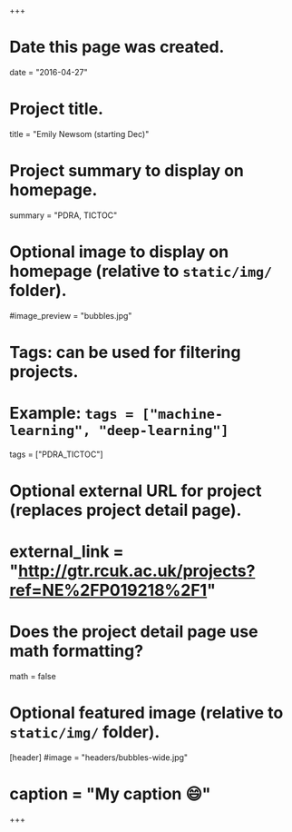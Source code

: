 +++
# Date this page was created.
date = "2016-04-27"

# Project title.
title = "Emily Newsom (starting Dec)"

# Project summary to display on homepage.
summary = "PDRA, TICTOC"

# Optional image to display on homepage (relative to `static/img/` folder).
#image_preview = "bubbles.jpg"

# Tags: can be used for filtering projects.
# Example: `tags = ["machine-learning", "deep-learning"]`
tags = ["PDRA_TICTOC"]

# Optional external URL for project (replaces project detail page).
# external_link = "http://gtr.rcuk.ac.uk/projects?ref=NE%2FP019218%2F1"

# Does the project detail page use math formatting?
math = false

# Optional featured image (relative to `static/img/` folder).
[header]
#image = "headers/bubbles-wide.jpg"
# caption = "My caption :smile:"

+++
